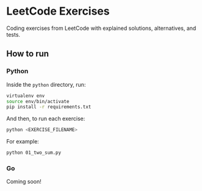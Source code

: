 # LeetCode Exercises

Coding exercises from LeetCode with explained solutions, alternatives, and tests.

## How to run

### Python

Inside the `python` directory, run:

```bash
virtualenv env
source env/bin/activate
pip install -r requirements.txt
```

And then, to run each exercise:

```bash
python <EXERCISE_FILENAME>
```

For example:

```bash
python 01_two_sum.py
```

### Go

Coming soon!
